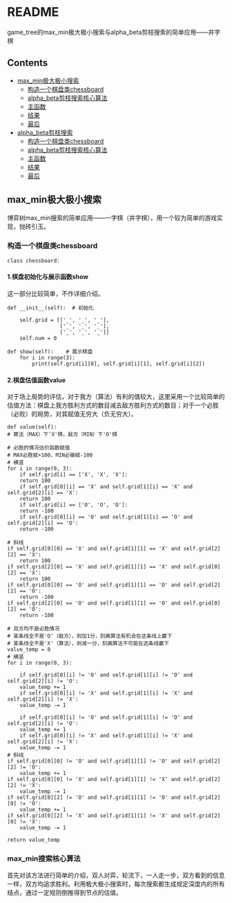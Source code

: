# README
game_tree的max_min极大极小搜索与alpha_beta剪枝搜索的简单应用——井字棋
## Contents
- [max_min极大极小搜索](#max_min极大极小搜索)
  - [构造一个棋盘类chessboard](#构造一个棋盘类chessboard)
  - [alpha_beta剪枝搜索核心算法](#max_min搜索核心算法)
  - [主函数](#主函数)
  - [结果](#结果)
  - [最后](#最后)
- [alpha_beta剪枝搜索](#alpha_beta剪枝搜索)
  - [构造一个棋盘类chessboard](#一、构造一个棋盘类chessboard)
  - [alpha_beta剪枝搜索核心算法](#二、alpha_beta剪枝搜索核心算法)
  - [主函数](#三、主函数)
  - [结果](#四、结果)
  - [最后](#五、最后)

## max_min极大极小搜索
博弈树max_min搜索的简单应用——一字棋（井字棋），用一个较为简单的游戏实现，抛砖引玉。
### 构造一个棋盘类chessboard
```
class chessboard:
```
#### 1.棋盘初始化与展示函数show
这一部分比较简单，不作详细介绍。
```
def __init__(self):  # 初始化

	self.grid = [['_', '_', '_'],
				 ['_', '_', '_'],
				 ['_', '_', '_']]
	self.num = 0

def show(self):    # 展示棋盘
	for i in range(3):
		print(self.grid[i][0], self.grid[i][1], self.grid[i][2])
```
#### 2.棋盘估值函数value
对于场上局势的评估，对于我方（算法）有利的值较大，这里采用一个比较简单的估值方法：棋盘上我方胜利方式的数目减去敌方胜利方式的数目；对于一个必胜（必败）的局势，对其赋值无穷大（负无穷大）。
```
def value(self):
# 算法（MAX）下'X'棋，敌方（MIN）下'O'棋

# 必胜的情况估价函数赋值
# MAX必胜赋+100，MIN必输赋-100
# 横竖
for i in range(0, 3):
    if self.grid[i] == ['X', 'X', 'X']:
	return 100
    if self.grid[0][i] == 'X' and self.grid[1][i] == 'X' and self.grid[2][i] == 'X':
	return 100
    if self.grid[i] == ['O', 'O', 'O']:
	return -100
    if self.grid[0][i] == 'O' and self.grid[1][i] == 'O' and self.grid[2][i] == 'O':
	return -100

# 斜线
if self.grid[0][0] == 'X' and self.grid[1][1] == 'X' and self.grid[2][2] == 'X':
    return 100
if self.grid[2][0] == 'X' and self.grid[1][1] == 'X' and self.grid[0][2] == 'X':
    return 100
if self.grid[0][0] == 'O' and self.grid[1][1] == 'O' and self.grid[2][2] == 'O':
    return -100
if self.grid[2][0] == 'O' and self.grid[1][1] == 'O' and self.grid[0][2] == 'O':
    return -100

# 双方均不是必胜情况
# 某条线全不是'O'（敌方），则加1分，刻画算法有机会在这条线上赢下
# 某条线全不是'X'（算法），则减一分，刻画算法不可能在这条线赢下
value_temp = 0
# 横竖
for i in range(0, 3):

    if self.grid[0][i] != 'O' and self.grid[1][i] != 'O' and self.grid[2][i] != 'O':
	value_temp += 1
    if self.grid[0][i] != 'X' and self.grid[1][i] != 'X' and self.grid[2][i] != 'X':
	value_temp -= 1

    if self.grid[0][i] != 'O' and self.grid[1][i] != 'O' and self.grid[2][i] != 'O':
	value_temp += 1
    if self.grid[0][i] != 'X' and self.grid[1][i] != 'X' and self.grid[2][i] != 'X':
	value_temp -= 1
# 斜线
if self.grid[0][0] != 'O' and self.grid[1][1] != 'O' and self.grid[2][2] != 'O':
    value_temp += 1
if self.grid[0][0] != 'X' and self.grid[1][1] != 'X' and self.grid[2][2] != 'X':
    value_temp -= 1
if self.grid[0][2] != 'O' and self.grid[1][1] != 'O' and self.grid[2][0] != 'O':
    value_temp += 1
if self.grid[0][2] != 'X' and self.grid[1][1] != 'X' and self.grid[2][0] != 'X':
    value_temp -= 1

return value_temp
```
### max_min搜索核心算法
首先对该方法进行简单的介绍，双人对弈，轮流下，一人走一步，双方看到的信息一样，双方均追求胜利。利用极大极小搜索时，每次搜索都生成规定深度内的所有结点，通过一定规则倒推得到节点的估值。

